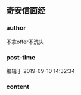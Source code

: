 ## 奇安信面经
### author 
不拿offer不洗头
### post-time 

编辑于  2019-09-10 14:32:34
### content 
<div class="post-topic-des nc-post-content">
 <img alt="" src="https://uploadfiles.nowcoder.com/message_images/20190910/952122231_1568096541155_discuss_1568096538258.jpeg"/>
 <img alt="" src="https://uploadfiles.nowcoder.com/message_images/20190910/952122231_1568096552243_discuss_1568096550654.jpeg"/>
 <img alt="" src="https://uploadfiles.nowcoder.com/message_images/20190910/952122231_1568096563996_discuss_1568096562564.jpeg"/>
</div>
